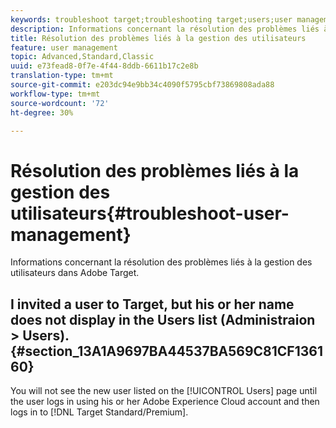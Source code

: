 ```yaml
---
keywords: troubleshoot target;troubleshooting target;users;user management
description: Informations concernant la résolution des problèmes liés à la gestion des utilisateurs dans Adobe Target.
title: Résolution des problèmes liés à la gestion des utilisateurs
feature: user management
topic: Advanced,Standard,Classic
uuid: e73fead8-0f7e-4f44-8ddb-6611b17c2e8b
translation-type: tm+mt
source-git-commit: e203dc94e9bb34c4090f5795cbf73869808ada88
workflow-type: tm+mt
source-wordcount: '72'
ht-degree: 30%

---
```



# Résolution des problèmes liés à la gestion des utilisateurs{#troubleshoot-user-management}

Informations concernant la résolution des problèmes liés à la gestion des utilisateurs dans Adobe Target.

## I invited a user to Target, but his or her name does not display in the Users list (Administraion > Users). {#section_13A1A9697BA44537BA569C81CF136160}

You will not see the new user listed on the [!UICONTROL Users] page until the user logs in using his or her Adobe Experience Cloud account and then logs in to [!DNL Target Standard/Premium].